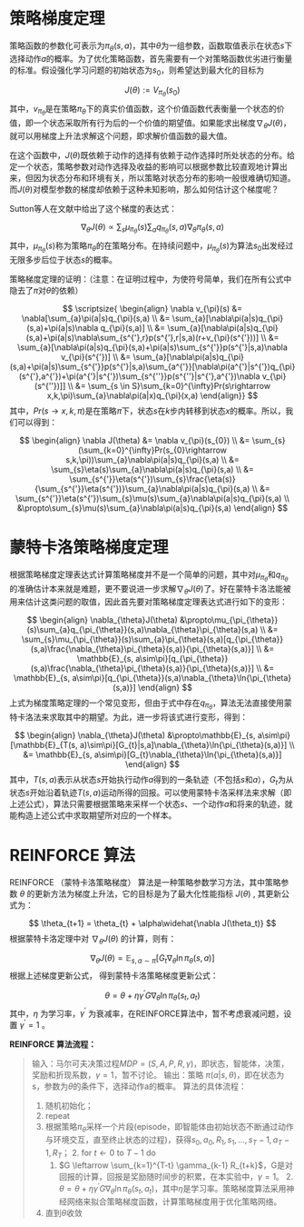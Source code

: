 # 策略梯度定理

策略函数的参数化可表示为$\pi_{\theta}(s,a)$，其中$\theta$为一组参数，函数取值表示在状态$s$下选择动作$a$的概率。为了优化策略函数，首先需要有一个对策略函数优劣进行衡量的标准。假设强化学习问题的初始状态为$s_{0}$，则希望达到最大化的目标为


$$
J(\theta) := V_{\pi_{\theta}}(s_{0})
$$
其中，$v_{\pi_{\theta}}$是在策略$\pi_{\theta}$下的真实价值函数，这个价值函数代表衡量一个状态的价值，即一个状态采取所有行为后的一个价值的期望值。如果能求出梯度$\nabla_{\theta}J(\theta)$，就可以用梯度上升法求解这个问题，即求解价值函数的最大值。

在这个函数中，$J(\theta)$既依赖于动作的选择有依赖于动作选择时所处状态的分布。给定一个状态，策略参数对动作选择及收益的影响可以根据参数比较直观地计算出来，但因为状态分布和环境有关，所以策略对状态分布的影响一般很难确切知道。而$J(\theta)$对模型参数的梯度却依赖于这种未知影响，那么如何估计这个梯度呢？

Sutton等人在文献中给出了这个梯度的表达式：


$$
\nabla_{\theta}J(\theta)\propto\sum_{s}\mu_{\pi_{\theta}}(s)\sum_{a}q_{\pi_{\theta}}(s,a)\nabla_{\theta}\pi_{\theta}(s,a)
$$
其中，$\mu_{\pi_{\theta}}(s)$称为策略$\pi_{\theta}$的在策略分布。在持续问题中，$\mu_{\pi_{\theta}}(s)$为算法$s_{0}$出发经过无限多步后位于状态$s$的概率。

策略梯度定理的证明：（注意：在证明过程中，为使符号简单，我们在所有公式中隐去了$\pi$对$\theta$的依赖）


$$
\scriptsize{
\begin{align}
\nabla v_{\pi}(s) &= \nabla[\sum_{a}\pi(a|s)q_{\pi}(s,a) \\
&= \sum_{a}[\nabla\pi(a|s)q_{\pi}(s,a)+\pi(a|s)\nabla q_{\pi}(s,a)] \\
&= \sum_{a}[\nabla\pi(a|s)q_{\pi}(s,a)+\pi(a|s)\nabla\sum_{s^{'},r}p(s^{'},r|s,a)(r+v_{\pi}(s^{'}))] \\
&= \sum_{a}[\nabla\pi(a|s)q_{\pi}(s,a)+\pi(a|s)\sum_{s^{'}}p(s^{'}|s,a)\nabla v_{\pi}(s^{'})] \\
&= \sum_{a}[\nabla\pi(a|s)q_{\pi}(s,a)+\pi(a|s)\sum_{s^{'}}p(s^{'}|s,a)\sum_{a^{'}}[\nabla\pi(a^{'}|s^{'})q_{\pi}(s^{'},a^{'})+\pi(a^{'}|s^{'})\sum_{s^{''}}p(s^{''}|s^{'},a^{'})\nabla v_{\pi}(s^{''})]] \\
&= \sum_{s \in S}\sum_{k=0}^{\infty}Pr(s\rightarrow x,k,\pi)\sum_{a}\nabla\pi(a|x)q_{\pi}(x,a)
\end{align}}
$$
其中，$Pr(s\rightarrow x,k,\pi)$是在策略$\pi$下，状态$s$在$k$步内转移到状态$x$的概率。所以，我们可以得到：


$$
\begin{align}
\nabla J(\theta) &= \nabla v_{\pi}(s_{0}) \\
&= \sum_{s}(\sum_{k=0}^{\infty}Pr(s_{0}\rightarrow s,k,\pi))\sum_{a}\nabla\pi(a|s)q_{\pi}(s,a) \\
&= \sum_{s}\eta(s)\sum_{a}\nabla\pi(a|s)q_{\pi}(s,a) \\
&= \sum_{s^{'}}\eta(s^{'})\sum_{s}\frac{\eta(s)}{\sum_{s^{'}}\eta(s^{'})}\sum_{a}\nabla\pi(a|s)q_{\pi}(s,a) \\
&= \sum_{s^{'}}\eta(s^{'})\sum_{s}\mu(s)\sum_{a}\nabla\pi(a|s)q_{\pi}(s,a) \\
&\propto\sum_{s}\mu(s)\sum_{a}\nabla\pi(a|s)q_{\pi}(s,a)
\end{align}
$$



# 蒙特卡洛策略梯度定理

根据策略梯度定理表达式计算策略梯度并不是一个简单的问题，其中对$\mu_{\pi_{\theta}}$和$q_{\pi_{\theta}}$的准确估计本来就是难题，更不要说进一步求解$\nabla_{\theta}J(\theta)$了。好在蒙特卡洛法能被用来估计这类问题的取值，因此首先要对策略梯度定理表达式进行如下的变形：


$$
\begin{align}
\nabla_{\theta}J(\theta) &\propto\mu_{\pi_{\theta}}(s)\sum_{a}q_{\pi_{\theta}}(s,a)\nabla_{\theta}\pi_{\theta}(s,a) \\
&= \sum_{s}\mu_{\pi_{\theta}}(s)\sum_{a}\pi_{\theta}(s,a)[q_{\pi_{\theta}}(s,a)\frac{\nabla_{\theta}\pi_{\theta}(s,a)}{\pi_{\theta}(s,a)}] \\
&= \mathbb{E}_{s, a\sim\pi}[q_{\pi_{\theta}}(s,a)\frac{\nabla_{\theta}\pi_{\theta}(s,a)}{\pi_{\theta}(s,a)}] \\
&= \mathbb{E}_{s, a\sim\pi}[q_{\pi_{\theta}}(s,a)\nabla_{\theta}\ln{\pi_{\theta}(s,a)}]
\end{align}
$$
上式为梯度策略定理的一个常见变形，但由于式中存在$q_{\pi_{\theta}}$，算法无法直接使用蒙特卡洛法来求取其中的期望。为此，进一步将该式进行变形，得到：


$$
\begin{align}
\nabla_{\theta}J(\theta) &\propto\mathbb{E}_{s, a\sim\pi}[\mathbb{E}_{T(s, a)\sim\pi}[G_{t}|s,a]\nabla_{\theta}\ln{\pi_{\theta}(s,a)}] \\
&= \mathbb{E}_{s, a\sim\pi}[G_{t}\nabla_{\theta}\ln{\pi_{\theta}(s,a)}]
\end{align}
$$
其中，$T(s,a)$表示从状态$s$开始执行动作$a$得到的一条轨迹（不包括$s$和$a$），$G_{t}$为从状态$s$开始沿着轨迹$T(s,a)$运动所得的回报。可以使用蒙特卡洛采样法来求解（即上述公式），算法只需要根据策略来采样一个状态$s$、一个动作$a$和将来的轨迹，就能构造上述公式中求取期望所对应的一个样本。

# REINFORCE 算法

REINFORCE （蒙特卡洛策略梯度） 算法是一种策略参数学习方法，其中策略参数 $\theta$ 的更新方法为梯度上升法，它的目标是为了最大化性能指标 $J(\theta)$ , 其更新公式为：


$$
\theta_{t+1} = \theta_{t} + \alpha\widehat{\nabla J(\theta_t)}
$$
根据蒙特卡洛定理中对 $\nabla_{\theta}J(\theta)$ 的计算，则有：


$$
\nabla_{\theta}J(\theta) = \mathbb{E}_{s, a\sim\pi}[G_{t}\nabla_{\theta}\ln{\pi_{\theta}(s,a)}]
$$
根据上述梯度更新公式， 得到蒙特卡洛策略梯度更新公式：


$$
\theta = \theta + \eta\gamma^{'} G\nabla_\theta\ln\pi_\theta(s_t, a_t)
$$
其中，$\eta$ 为学习率，$\gamma^{'}$ 为衰减率，在REINFORCE算法中，暂不考虑衰减问题，设置 $\gamma^{'} = 1$ 。

**REINFORCE 算法流程：**

> 输入：马尔可夫决策过程$MDP=(S, A, P, R, \gamma)$，即状态，智能体，决策，奖励和折现系数，$\gamma = 1$，暂不讨论。
>输出：策略 $\pi(a|s, \theta)$，即在状态为s，参数为$\theta$的条件下，选择动作a的概率。
> 算法的具体流程：
> 
> 1. 随机初始化；
>  2. repeat
>    3. 根据策略$\pi_\theta$采样一个片段(episode，即智能体由初始状态不断通过动作与环境交互，直至终止状态的过程)，获得$s_0, a_0, R_1, s_1, ..., s_T-1, a_T-1, R_T$；
>       2. for $t \leftarrow 0$ to $T - 1$ do
>          1. $G \leftarrow \sum_{k=1}^{T-t} \gamma_{k-1} R_{t+k}$，G是对回报的计算，回报是奖励随时间步的积累，在本实验中，$\gamma = 1$。
>           2. $\theta = \theta + \eta\gamma^{'} G\nabla_\theta\ln\pi_\theta(s_t, a_t)$，其中$\eta$是学习率。策略梯度算法采用神经网络来拟合策略梯度函数，计算策略梯度用于优化策略网络。
> 4. 直到$\theta$收敛

